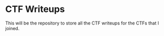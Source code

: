 # CTF Writeups
This will be the repository to store all the CTF writeups for the CTFs that I joined.